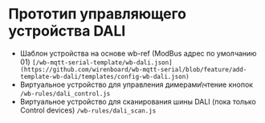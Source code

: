 # Прототип управляющего устройства DALI

* Шаблон устройства на основе wb-ref (ModBus адрес по умолчанию 01)  `[/wb-mqtt-serial-template/wb-dali.json](https://github.com/wirenboard/wb-mqtt-serial/blob/feature/add-template-wb-dali/templates/config-wb-dali.json)`
* Виртуальное устройство для управления димерами\чтение кнопок `/wb-rules/dali_control.js`
* Виртуальное устройство для сканирования шины DALI (пока только  Control devices) `/wb-rules/dali_scan.js`
